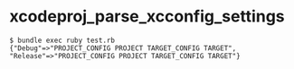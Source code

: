 # xcodeproj_parse_xcconfig_settings

```
$ bundle exec ruby test.rb 
{"Debug"=>"PROJECT_CONFIG PROJECT TARGET_CONFIG TARGET", "Release"=>"PROJECT_CONFIG PROJECT TARGET_CONFIG TARGET"}
```
